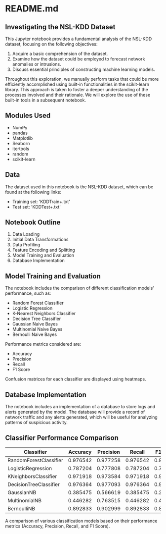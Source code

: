 # README.md

## Investigating the NSL-KDD Dataset
This Jupyter notebook provides a fundamental analysis of the NSL-KDD dataset, focusing on the following objectives:

1. Acquire a basic comprehension of the dataset.
2. Examine how the dataset could be employed to forecast network anomalies or intrusions.
3. Discuss essential principles of constructing machine learning models.

Throughout this exploration, we manually perform tasks that could be more efficiently accomplished using built-in functionalities in the scikit-learn library. This approach is taken to foster a deeper understanding of the processes involved and their rationale. We will explore the use of these built-in tools in a subsequent notebook.

## Modules Used
- NumPy
- pandas
- Matplotlib
- Seaborn
- itertools
- random
- scikit-learn

## Data
The dataset used in this notebook is the NSL-KDD dataset, which can be found at the following links:

- Training set: 'KDDTrain+.txt'
- Test set: 'KDDTest+.txt'

## Notebook Outline
1. Data Loading
2. Initial Data Transformations
3. Data Profiling
4. Feature Encoding and Splitting
5. Model Training and Evaluation
6. Database Implementation

## Model Training and Evaluation
The notebook includes the comparison of different classification models' performance, such as:

- Random Forest Classifier
- Logistic Regression
- K-Nearest Neighbors Classifier
- Decision Tree Classifier
- Gaussian Naive Bayes
- Multinomial Naive Bayes
- Bernoulli Naive Bayes

Performance metrics considered are:

- Accuracy
- Precision
- Recall
- F1 Score

Confusion matrices for each classifier are displayed using heatmaps.

## Database Implementation
The notebook includes an implementation of a database to store logs and alerts generated by the model. The database will provide a record of network traffic and any alerts generated, which will be useful for analyzing patterns of suspicious activity.

## Classifier Performance Comparison

| Classifier               | Accuracy | Precision | Recall  | F1 Score |
|--------------------------|----------|-----------|---------|----------|
| RandomForestClassifier   | 0.976542 | 0.977258  | 0.976542 | 0.975901 |
| LogisticRegression       | 0.787204 | 0.777808  | 0.787204 | 0.771578 |
| KNeighborsClassifier     | 0.971918 | 0.973584  | 0.971918 | 0.971988 |
| DecisionTreeClassifier   | 0.976364 | 0.977093  | 0.976364 | 0.975775 |
| GaussianNB               | 0.385475 | 0.566619  | 0.385475 | 0.259521 |
| MultinomialNB            | 0.446282 | 0.763515  | 0.446282 | 0.455304 |
| BernoulliNB              | 0.892833 | 0.902999  | 0.892833 | 0.896735 |

A comparison of various classification models based on their performance metrics (Accuracy, Precision, Recall, and F1 Score).
